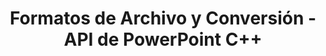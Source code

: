 ---
title: Formatos de Archivo y Conversión - API de PowerPoint C++
linktitle: Formatos de Archivo y Conversión
type: docs
weight: 40
url: /es/cpp/file-formats-and-conversions/
description: La API de PowerPoint C++ admite conversiones de formatos de archivo de PowerPoint, incluidos PPT, PPTX, XML, PDF, XPS y otros.
---